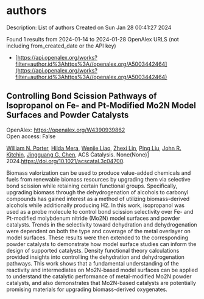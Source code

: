 # authors
Description: List of authors
Created on Sun Jan 28 00:41:27 2024

Found 1 results from 2024-01-14 to 2024-01-28
OpenAlex URLS (not including from_created_date or the API key)
- [https://api.openalex.org/works?filter=author.id%3Ahttps%3A//openalex.org/A5003442464](https://api.openalex.org/works?filter=author.id%3Ahttps%3A//openalex.org/A5003442464)

## Controlling Bond Scission Pathways of Isopropanol on Fe- and Pt-Modified Mo2N Model Surfaces and Powder Catalysts   

OpenAlex: https://openalex.org/W4390939862    
Open access: False
    
[William N. Porter](https://openalex.org/A5060526552), [Hilda Mera](https://openalex.org/A5012436789), [Wenjie Liao](https://openalex.org/A5050541240), [Zhexi Lin](https://openalex.org/A5005584952), [Ping Liu](https://openalex.org/A5064944001), [John R. Kitchin](https://openalex.org/A5003442464), [Jingguang G. Chen](https://openalex.org/A5034358731), ACS Catalysis. None(None)] 2024.https://doi.org/10.1021/acscatal.3c04700.
    
Biomass valorization can be used to produce value-added chemicals and fuels from renewable biomass resources by upgrading them via selective bond scission while retaining certain functional groups. Specifically, upgrading biomass through the dehydrogenation of alcohols to carbonyl compounds has gained interest as a method of utilizing biomass-derived alcohols while additionally producing H2. In this work, isopropanol was used as a probe molecule to control bond scission selectivity over Fe- and Pt-modified molybdenum nitride (Mo2N) model surfaces and powder catalysts. Trends in the selectivity toward dehydration and dehydrogenation were dependent on both the type and coverage of the metal overlayer on model surfaces. These results were then extended to the corresponding powder catalysts to demonstrate how model surface studies can inform the design of supported catalysts. Density functional theory calculations provided insights into controlling the dehydration and dehydrogenation pathways. This work shows that a fundamental understanding of the reactivity and intermediates on Mo2N-based model surfaces can be applied to understand the catalytic performance of metal-modified Mo2N powder catalysts, and also demonstrates that Mo2N-based catalysts are potentially promising materials for upgrading biomass-derived oxygenates.    

    
